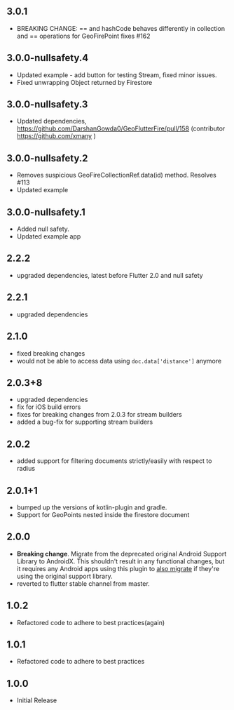 ## 3.0.1
* BREAKING CHANGE: == and hashCode behaves differently in collection and == operations for GeoFirePoint fixes #162

## 3.0.0-nullsafety.4
* Updated example - add button for testing Stream, fixed minor issues.
* Fixed unwrapping Object returned by Firestore


## 3.0.0-nullsafety.3
* Updated dependencies, https://github.com/DarshanGowda0/GeoFlutterFire/pull/158 (contributor https://github.com/xmany )

## 3.0.0-nullsafety.2
* Removes suspicious GeoFireCollectionRef.data(id) method. Resolves #113
* Updated example

## 3.0.0-nullsafety.1
* Added null safety.
* Updated example app

## 2.2.2
* upgraded dependencies, latest before Flutter 2.0 and null safety

## 2.2.1
* upgraded dependencies

## 2.1.0
* fixed breaking changes
* would not be able to access data using `doc.data['distance']` anymore

## 2.0.3+8
* upgraded dependencies
* fix for iOS build errors
* fixes for breaking changes from 2.0.3 for stream builders
* added a bug-fix for supporting stream builders 

## 2.0.2
* added support for filtering documents strictly/easily with respect to radius 

## 2.0.1+1
* bumped up the versions of kotlin-plugin and gradle. 
* Support for GeoPoints nested inside the firestore document

## 2.0.0
* **Breaking change**. Migrate from the deprecated original Android Support
  Library to AndroidX. This shouldn't result in any functional changes, but it
  requires any Android apps using this plugin to [also
  migrate](https://developer.android.com/jetpack/androidx/migrate) if they're
  using the original support library.
* reverted to flutter stable channel from master.

## 1.0.2
* Refactored code to adhere to best practices(again)

## 1.0.1
* Refactored code to adhere to best practices

## 1.0.0
* Initial Release

